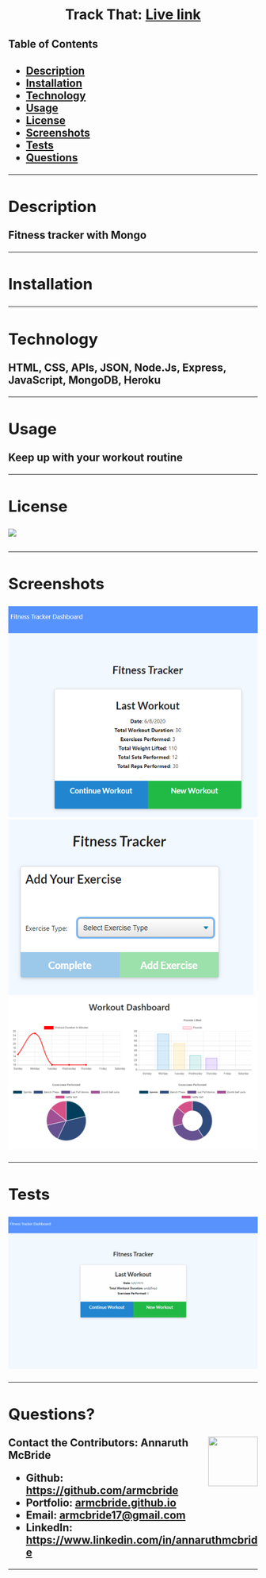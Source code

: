 
  <h1 align= "center">Track That: <a href="https://track-that-workout.herokuapp.com/" target="_blank">Live link</a></h1> 
  <h2>Table of Contents<h2>
  <ul>
  <li><a href="#descrip">Description</a></li>  
  <li><a href="#install">Installation</a></li> 
  <li><a href="#tech">Technology</a></li> 
  <li><a href="#use">Usage</a></li> 
  <li><a href="#license">License</a></li>
  <li><a href="#screen">Screenshots</a></li> 
  <li><a href="#tests">Tests</a></li>
  <li><a href="#quest">Questions</a></li>  
  </ul>
    <hr>
  <div id="descrip"><h2>Description</h2> </div>
  Fitness tracker with Mongo
  <hr>
  <div id="install"><h2>Installation</h2></div>
  <p></p>
  <hr>
  <div id="tech"><h2>Technology</h2></div>           
  <p> HTML, CSS, APIs, JSON, Node.Js, Express, JavaScript, MongoDB, Heroku</p>
  <hr>
  <div id="use"><h2>Usage</h2></div>
  <p>Keep up with your workout routine</p>  
  <hr>
  <div id="license"><h2>License</h2></div>
  <p><img align="left" src= "https://img.shields.io/badge/License-MIT-blue"></p><br>
  <hr>
  <div id="screen"><h2>Screenshots</h2></div>
  <p><img src= "./public/assets/images/track-that-main.PNG"><img src= "./public/assets/images/track-that-add.PNG"><img src= "./public/assets/images/track-that-dashboard.PNG"></p>
  <hr>
  <div id="tests"><h2>Tests</h2></div>
  <p><img src="./public/assets/images/track-that.gif"></p>
  <hr>
  <div id="quest"><h2>Questions?</h2> </div>
  <img align="right" width="100" height="100" src="https://avatars3.githubusercontent.com/u/58277359?v=4">         
    Contact the Contributors: Annaruth McBride       
  <ul>
  <li>Github: <a href= "https://github.com/armcbride">https://github.com/armcbride</a></li>
  <li>Portfolio: <a href= "armcbride.github.io">armcbride.github.io</a></li>
  <li>Email: <a href= "mailto:armcbride17@gmail.com">armcbride17@gmail.com</a> </li>     
  <li>LinkedIn: <a href= "https://www.linkedin.com/in/annaruthmcbride">https://www.linkedin.com/in/annaruthmcbride</a></li>
  </ul> 
  <hr>